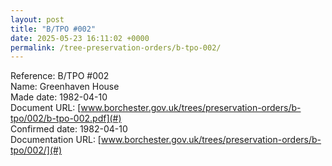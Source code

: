 ```yaml
---
layout: post
title: "B/TPO #002"
date: 2025-05-23 16:11:02 +0000
permalink: /tree-preservation-orders/b-tpo-002/
---
```


Reference: B/TPO #002 <br/>
Name: Greenhaven House<br/>
Made date: 1982-04-10<br/>
Document URL: [www.borchester.gov.uk/trees/preservation-orders/b-tpo/002/b-tpo-002.pdf](#)<br/>
Confirmed date: 1982-04-10<br/>
Documentation URL: [www.borchester.gov.uk/trees/preservation-orders/b-tpo/002/](#)<br/>
